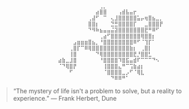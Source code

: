 ```ascii
					⠀⠀⠀⠀⠀⠀⠀⠀⠀⠀⠀⢀⡀⠀⠀⠀⠀⠀⠀⠀⠀⠀⠀⠀⠀⠀⠀⠀
					⠀⠀⠀⠀⠀⠀⠀⠀⠀⠀⣴⣿⣿⠀⠀⠀⢠⣾⣧⣤⡖⠀⠀⠀⠀⠀⠀⠀
					⠀⠀⠀⠀⠀⠀⠀⠀⢀⣼⠋⠀⠉⠀⢄⣸⣿⣿⣿⣿⣿⣥⡤⢶⣿⣦⣀⡀
					⠀⠀⠀⠀⠀⠀⠀⠀⣿⣿⡆⠀⠀⠀⣙⣛⣿⣿⣿⣿⡏⠀⠀⣀⣿⣿⣿⡟
					⠀⠀⠀⠀⠀⠀⠀⠀⠙⠻⠷⣦⣤⣤⣬⣽⣿⣿⣿⣿⣿⣿⣿⣟⠛⠿⠋⠀
					⠀⠀⠀⠀⠀⠀⠀⠀⠀⠀⠀⢀⣴⠋⣿⣿⣿⣿⣿⣿⣿⣿⢿⣿⣿⡆⠀⠀
					⠀⠀⠀⠀⣠⣶⣶⣶⣿⣦⡀⠘⣿⣿⣿⣿⣿⣿⣿⣿⠿⠋⠈⢹⡏⠁⠀⠀
					⠀⠀⠀⢀⣿⡏⠉⠿⢿⣿⣿⣿⣿⣿⣿⣿⣿⣿⣿⣷⡆⠀⢀⣿⡇⠀⠀⠀
					⠀⠀⠀⢸⣿⠀⠀⠀⠀⠀⠙⢿⣿⣿⣿⣿⣿⣿⣿⣿⣟⡘⣿⣿⣃⠀⠀⠀
					⣴⣷⣀⣸⣿⠀⠀⠀⠀⠀⠀⠘⣿⣿⣿⣿⠹⣿⣯⣤⣾⠏⠉⠉⠉⠙⠢⠀
					⠈⠙⢿⣿⡟⠀⠀⠀⠀⠀⠀⠀⢸⣿⣿⣿⣄⠛⠉⢩⣷⣴⡆⠀⠀⠀⠀⠀
					⠀⠀⠀⠋⠀⠀⠀⠀⠀⠀⠀⠀⠈⣿⣿⣿⣿⣀⡠⠋⠈⢿⣇⠀⠀⠀⠀⠀
					⠀⠀⠀⠀⠀⠀⠀⠀⠀⠀⠀⠀⠀⠀⠙⠿⠿⠛⠁⠀⠀⠀⠀⠀⠀⠀⠀⠀
```

> “The mystery of life isn't a problem to solve, but a reality to experience.”
> ― Frank Herbert, Dune 
